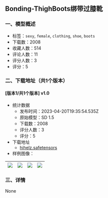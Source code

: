 ## Bonding-ThighBoots绑带过膝靴
### 一、模型概述

- 标签：`sexy`, `female`, `clothing`, `shoe`, `boots`
- 下载数：2008
- 收藏人数：514
- 评论人数：11
- 评分人数：3
- 评分：5

### 二、下载地址（共1个版本）

#### [版本1/共1个版本] v1.0

- 统计数据
  - 发布时间：2023-04-20T19:35:54.535Z
  - 原始模型：SD 1.5
  - 下载数：2008
  - 评分人数：3
  - 评分：5
- 下载地址
  - [hihelz.safetensors](https://civitai.com/api/download/models/50956)
- 样例图像：

| <img src="https://image.civitai.com/xG1nkqKTMzGDvpLrqFT7WA/9acddcb0-efbe-440a-671d-b49a3c0a1a00/width=450/548481.jpeg" /> | <img src="https://image.civitai.com/xG1nkqKTMzGDvpLrqFT7WA/c4627f7a-414e-4912-e444-4a9e920f8800/width=450/548460.jpeg" /> | <img src="https://image.civitai.com/xG1nkqKTMzGDvpLrqFT7WA/76ad5d97-d008-4fa1-b6be-d7380e90e900/width=450/548462.jpeg" /> | <img src="https://image.civitai.com/xG1nkqKTMzGDvpLrqFT7WA/372c61f1-3122-452f-5872-b2d76e036200/width=450/548475.jpeg" /> |
| ---- | ---- | ---- | ---- |


### 三、详情
None
